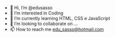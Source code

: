 - 👋 Hi, I’m @edusasso
- 👀 I’m interested in Coding
- 🌱 I’m currently learning HTML, CSS e JavaScript
- 💞️ I’m looking to collaborate on ...
- 📫 How to reach me edu_sasso@hotmail.com

<!---
edusasso/edusasso is a ✨ special ✨ repository because its `README.md` (this file) appears on your GitHub profile.
You can click the Preview link to take a look at your changes.
--->
